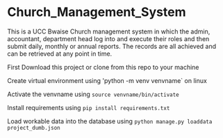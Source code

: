 # Church_Management_System
This is a UCC Bwaise Church management system in which the admin, accountant, department head log into and execute their roles and then submit daily, monthly or annual reports. The records are all achieved and can be retrieved at any point in time.

First Download this project or clone from this repo to your machine

Create virtual environment using 'python -m venv venvname` on linux 

Activate the venvname using `source venvname/bin/activate`

Install requirements using `pip install requirements.txt`

Load workable data into the database using `python manage.py loaddata project_dumb.json`
